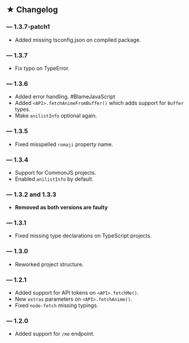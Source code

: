 ## ★ Changelog

### — 1.3.7-patch1

   * Added missing tsconfig.json on compiled package.

### — 1.3.7

   * Fix typo on TypeError.

### — 1.3.6

   * Added error handling. #BlameJavaScript
   * Added `<API>.fetchAnimeFromBuffer()` which adds support for `Buffer` types.
   * Make `anilistInfo` optional again.

### — 1.3.5

   * Fixed misspelled `romaji` property name.

### — 1.3.4

   * Support for CommonJS projects.
   * Enabled `anilistInfo` by default.

### — 1.3.2 and 1.3.3

   * **Removed as both versions are faulty**

### — 1.3.1

   * Fixed missing type declarations on TypeScript projects.

### — 1.3.0

   * Reworked project structure.

### — 1.2.1

   * Added support for API tokens on `<API>.fetchMe()`.
   * New `extras` parameters on `<API>.fetchAnime()`.
   * Fixed `node-fetch` missing typings.

### — 1.2.0

   * Added support for `/me` endpoint.
